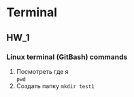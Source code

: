 # Terminal

## HW_1

### Linux terminal (GitBash) commands
1. Посмотреть где я     
    `pwd`
2. Создать папку
       `mkdir test1`
